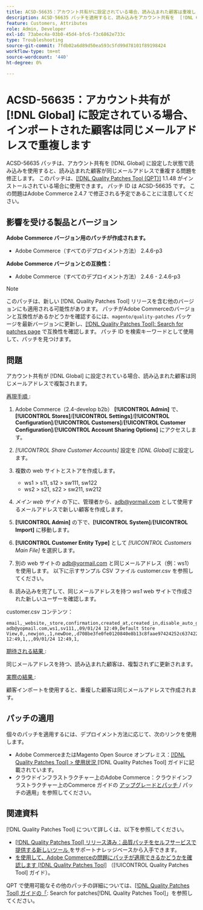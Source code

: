 ```yaml
---
title: ACSD-56635：アカウント共有がに設定されている場合、読み込まれた顧客は重複します  [!DNL Global]
description: ACSD-56635 パッチを適用すると、読み込みをアカウント共有を  [!DNL Global] に設定して使用した場合、読み込んだお客様が同じメールアドレスで重複するAdobe Commerceの問題が修正されます。
feature: Customers, Attributes
role: Admin, Developer
exl-id: 73abec4a-03b0-45d4-bfc6-f3c6862e733c
type: Troubleshooting
source-git-commit: 7fdb02a6d89d50ea593c5fd99d78101f89198424
workflow-type: tm+mt
source-wordcount: '440'
ht-degree: 0%

---
```


# ACSD-56635：アカウント共有が [!DNL Global] に設定されている場合、インポートされた顧客は同じメールアドレスで重複します

ACSD-56635 パッチは、アカウント共有を [!DNL Global] に設定した状態で読み込みを使用すると、読み込まれた顧客が同じメールアドレスで重複する問題を修正します。 このパッチは、[[!DNL Quality Patches Tool (QPT)]](https://experienceleague.adobe.com/ja/docs/commerce-operations/tools/quality-patches-tool/quality-patches-tool-to-self-serve-quality-patches) 1.1.48 がインストールされている場合に使用できます。 パッチ ID は ACSD-56635 です。 この問題はAdobe Commerce 2.4.7 で修正される予定であることに注意してください。

## 影響を受ける製品とバージョン

**Adobe Commerce バージョン用のパッチが作成されます。**

* Adobe Commerce（すべてのデプロイメント方法） 2.4.6-p3

**Adobe Commerce バージョンとの互換性：**

* Adobe Commerce（すべてのデプロイメント方法） 2.4.6 - 2.4.6-p3

>[!NOTE]
>
>このパッチは、新しい [!DNL Quality Patches Tool] リリースを含む他のバージョンにも適用される可能性があります。 パッチがAdobe Commerceのバージョンと互換性があるかどうかを確認するには、`magento/quality-patches` パッケージを最新バージョンに更新し、[[!DNL Quality Patches Tool]: Search for patches page](https://experienceleague.adobe.com/tools/commerce-quality-patches/index.html?lang=ja) で互換性を確認します。 パッチ ID を検索キーワードとして使用して、パッチを見つけます。

## 問題

アカウント共有が [!DNL Global] に設定されている場合、読み込まれた顧客は同じメールアドレスで複製されます。

<u> 再現手順 </u>:

1. Adobe Commerce（2.4-develop b2b） **[!UICONTROL Admin]** で、**[!UICONTROL Stores]**/**[!UICONTROL Settings]**/**[!UICONTROL Configuration]**/**[!UICONTROL Customers]**/**[!UICONTROL Customer Configuration]**/**[!UICONTROL Account Sharing Options]** にアクセスします。
1. *[!UICONTROL Share Customer Accounts]* 設定を *[!DNL Global]* に設定します。
1. 複数の web サイトとストアを作成します。

   * ws1 > s11, s12 > sw111, sw122
   * ws2 > s21, s22 > sw211, sw212

1. *メイン web サイト* の下に、管理者から、<adb@yormail.com> として使用するメールアドレスで新しい顧客を作成します。
1. **[!UICONTROL Admin]** の下で、**[!UICONTROL System]**/**[!UICONTROL Import]** に移動します。
1. **[!UICONTROL Customer Entity Type]** として *[!UICONTROL Customers Main File]* を選択します。
1. 別の web サイトの <adb@yormail.com> と同じメールアドレス（例：ws1）を使用します。 以下に示すサンプル CSV ファイル customer.csv を参照してください。
1. 読み込みを完了して、同じメールアドレスを持つ *ws1* web サイトで作成された新しいユーザーを確認します。

customer.csv コンテンツ：

```
email,_website,_store,confirmation,created_at,created_in,disable_auto_group_change,dob,firstname,gender,group_id,lastname,middlename,password_hash,prefix,rp_token,rp_token_created_at,store_id,suffix,taxvat,updated_at,website_id,password
adb@yopmail.com,ws1,sv111,,09/01/24 12:49,Default Store View,0,,newjon,,1,newDoe,,d708be3fe0fe0120840e8b13c8faae97424252c6374227ff59c05814f1aecd79:mgLqkqgTwLPLlCljzvF8hp67fNOOvOZb:1,,07e71459c137f4da15292134ff459cba,30/10/15 12:49,1,,,09/01/24 12:49,1,
```

<u> 期待される結果 </u>:

同じメールアドレスを持つ、読み込まれた顧客は、複製されずに更新されます。

<u> 実際の結果 </u>:

顧客インポートを使用すると、重複した顧客は同じメールアドレスで作成されます。

## パッチの適用

個々のパッチを適用するには、デプロイメント方法に応じて、次のリンクを使用します。

* Adobe CommerceまたはMagento Open Source オンプレミス：[[!DNL Quality Patches Tool] > 使用状況 ](/help/tools/quality-patches-tool/usage.md) [!DNL Quality Patches Tool] ガイドに記載されています。
* クラウドインフラストラクチャー上のAdobe Commerce：クラウドインフラストラクチャー上のCommerce ガイドの [ アップグレードとパッチ ](https://experienceleague.adobe.com/docs/commerce-cloud-service/user-guide/develop/upgrade/apply-patches.html?lang=ja)/ パッチの適用」を参照してください。

## 関連資料

[!DNL Quality Patches Tool] について詳しくは、以下を参照してください。

* [[!DNL Quality Patches Tool]  リリース済み：品質パッチをセルフサービスで提供する新しいツール ](https://experienceleague.adobe.com/ja/docs/commerce-operations/tools/quality-patches-tool/quality-patches-tool-to-self-serve-quality-patches) をサポートナレッジベースから入手できます。
* [ を使用して、Adobe Commerceの問題にパッチが適用できるかどうかを確認します  [!DNL Quality Patches Tool]](/help/tools/quality-patches-tool/patches-available-in-qpt/check-patch-for-magento-issue-with-magento-quality-patches.md) （[!UICONTROL Quality Patches Tool] ガイド）。


QPT で使用可能なその他のパッチの詳細については、[[!DNL Quality Patches Tool] ガイドの「](https://experienceleague.adobe.com/tools/commerce-quality-patches/index.html?lang=ja): Search for patches[!DNL Quality Patches Tool]」を参照してください。
